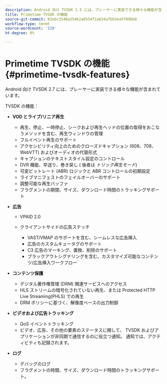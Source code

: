 ```yaml
---
description: Android 向け TVSDK 2.5 には、プレーヤーに実装できる様々な機能が含まれています。
title: Primetime TVSDK の機能
source-git-commit: 02ebc3548a254b2a6554f1ab34afbb3ea5f09bb8
workflow-type: tm+mt
source-wordcount: '228'
ht-degree: 0%

---
```


# Primetime TVSDK の機能 {#primetime-tvsdk-features}

Android 向け TVSDK 2.7 には、プレーヤーに実装できる様々な機能が含まれています。

TVSDK の機能：

* **VOD とライブ/リニア再生**

   * 再生、停止、一時停止、シークおよび再生ヘッドの位置の取得をおこなうメソッドを含む、再生ウィンドウの管理
   * フルイベント再生のサポート
   * アクセシビリティ向上のためのクローズドキャプション (608、708、WebVTT) およびオーディオの代替形式
   * キャプションのテキストスタイル設定のコントロール
   * DVR 機能、早送り、巻き戻し ( 後者は *トリック再生モード*)
   * 可変ビットレート (ABR) ロジックと ABR コントロールの初期設定
   * ライブマニフェストのフェイルオーバーのサポート
   * 調整可能な再生バッファ
   * フラグメントの期間、サイズ、ダウンロード時間のトラッキングサポート

* **広告**

   * VPAID 2.0
   * クライアントサイドの広告ステッチ

      * VAST/VMAP のサポートを含む、シームレスな広告挿入
      * 広告のカスタムキュータグのサポート
      * C3 広告のマーキング、置換、削除のサポート
      * ブラックアウトシグナリングを含む、カスタマイズ可能なコンテンツ/広告挿入ワークフロー

* **コンテンツ保護**

   * デジタル著作権管理 (DRM) 関連サービスへのアクセス
   * HLS ストリームの暗号化されていない再生、または Protected HTTP Live Streaming(PHLS) での再生
   * DRM ポリシーに基づく、解像度ベースの出力制御

* **ビデオおよび広告トラッキング**

   * QoS イベントトラッキング
   * ビデオ、広告、その他の要素のステータスに関して、 TVSDK およびアプリケーションが非同期で通信するのに役立つ通知。 通知では、アクティビティも記録されます。

* **ログ**

   * デバッグのログ
   * フラグメントの時間、サイズ、ダウンロード時間のトラッキングサポート。
